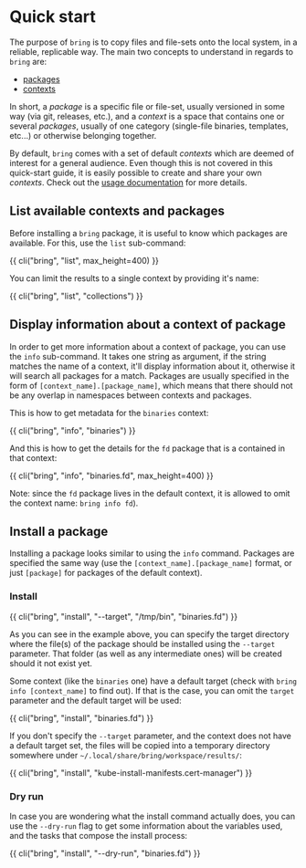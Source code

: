 # Quick start

The purpose of `bring` is to copy files and file-sets onto the local system, in a reliable, replicable way. The main two concepts to understand in regards to `bring` are:

- [packages](/docs/reference/packages)
- [contexts](/docs/reference/contexts)

In short, a *package* is a specific file or file-set, usually versioned in some way (via git, releases, etc.), and a *context* is a space that contains one or several *packages*, usually of one category (single-file binaries, templates, etc...) or otherwise belonging together.

By default, `bring` comes with a set of default *contexts* which are deemed of interest for a general audience. Even though this is not covered in this quick-start guide, it is easily possible to create and share your own *contexts*. Check out the [usage documentation](/docs/usage) for more details.

## List available contexts and packages

Before installing a `bring` package, it is useful to know which packages are available. For this, use the ``list`` sub-command:

<div class="code-max-height">
{{ cli("bring", "list", max_height=400) }}
</div>

You can limit the results to a single context by providing it's name:

{{ cli("bring", "list", "collections") }}

## Display information about a context of package

In order to get more information about a context of package, you can use the ``info`` sub-command. It takes one string as argument, if the string matches the name of a context, it'll display information about it, otherwise it will search all packages for a match. Packages are usually specified in the form of ``[context_name].[package_name]``, which means that there should not be any overlap in namespaces between contexts and packages.

This is how to get metadata for the ``binaries`` context:

{{ cli("bring", "info", "binaries") }}

And this is how to get the details for the ``fd`` package that is a contained in that context:

{{ cli("bring", "info", "binaries.fd", max_height=400) }}

Note: since the ``fd`` package lives in the default context, it is allowed to omit the context name: ``bring info fd``).

## Install a package

Installing a package looks similar to using the ``info`` command. Packages are specified the same way (use the ``[context_name].[package_name]`` format, or just ``[package]`` for packages of the default context).

### Install

{{ cli("bring", "install", "--target", "/tmp/bin", "binaries.fd") }}

As you can see in the example above, you can specify the target directory where the file(s) of the package should be installed using the ``--target`` parameter. That folder (as well as any intermediate ones) will be created should it not exist yet.

Some context (like the ``binaries`` one) have a default target (check with ``bring info [context_name]`` to find out). If that is the case, you can omit the ``target`` parameter and the default target will be used:

{{ cli("bring", "install", "binaries.fd") }}

If you don't specify the ``--target`` parameter, and the context does not have a default target set, the files will be copied into a temporary directory somewhere under `~/.local/share/bring/workspace/results/`:

{{ cli("bring", "install", "kube-install-manifests.cert-manager") }}

### Dry run

In case you are wondering what the install command actually does, you can use the ``--dry-run`` flag to get some information about the variables used, and the tasks that compose the install process:

{{ cli("bring", "install", "--dry-run", "binaries.fd") }}
